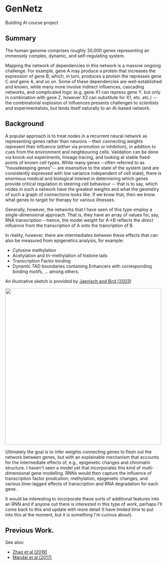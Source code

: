 # GenNetz

Building AI course project

## Summary

The human genome comprises roughly 30,000 genes representing an immensely complex, dynamic, and self-regulating system. 

Mapping the network of dependencies in this network is a massive ongoing challenge. For example, gene A may produce a protein that increases the expression of gene B, which, in turn, produces a protein the represses gene C _and_ gene A, and so on. Some of these dependencies are well-established and known, while many more involve indirect influences, cascading networks, and complicated logic (e.g. gene X1 can repress gene Y, but only in combination with gene Z, however X2 can substitute for X1, etc. etc.) --the combinatorial explosion of influences presents challenges to scientists and experimentalists, but lends itself naturally to an AI-based network.

## Background

A popular approach is to treat nodes in a recurrent neural network as representing genes rather than neurons --their connecting weights represent their influence (either via promotion or inhibition), in addition to cues from the environment and neighbouring cells. Validation can be done via knock-out experiments, lineage tracing, and looking at stable fixed-points of known cell types. 
While many genes --often referred to as "housekeeping genes"-- are insensitive to the state of the system (and are consistently expressed with low variance independent of cell state), there is enormous medical and biological interest in determining which genes provide critical regulation in steering cell behaviour \-- that is to say, which nodes in such a network have the greatest weights and what the geometry of such a graph of connections looks like. If we know that, then we know what genes to target for therapy for various illnesses.

Generally, however, the networks that I have seen of this type employ a single-dimensional approach. That is, they have an array of values for, say, RNA transcription \--hence, the model weight for A->B reflects the _direct_ influence from the transcription of A onto the trancription of B. 

In reality, however, there are intermediates between these effects that can also be measured from epigenetics analysis, for example:
  * Cytosine methylation
  * Acetylation and tri-methylation of histone tails
  * Transcription Factor binding
  * Dynamic TAD boundaries containing Enhancers with corresponding binding motifs,
  ... among others.

An illustrative sketch is provided by [Jaenisch and Bird (2003)](https://www.nature.com/articles/ng1089z)

<img src="https://media.springernature.com/full/springer-static/image/art%3A10.1038%2Fng1089/MediaObjects/41588_2003_Article_BFng1089z_Fig1_HTML.gif" width="500">

Ultimately the goal is to infer weights connecting genes to flesh out the network between genes, but with an explainable mechanism that accounts for the intermediate effects of, e.g., epigenetic changes and chromatin structure. 
I haven't seen a model yet that incorporates this kind of multi-dimensional gene modelling. RNNs would then capture the influence of transcription factor prodcution, methylation, epigenetic changes, and various time-lagged effects of transcription and RNA degradation for each gene.

It would be interesting to incorporate these sorts of additional features into an RNN and if anyone out there is interested in this type of work, perhaps I'll come back to this and update with more detail (I have limited time to put into this at the moment, but it is something I'm curious about).


## Previous Work.
See also:
* [Zhao et al (2019)](https://shinlab.uconn.edu/wp-content/uploads/sites/2045/2020/01/bibmManuscript2019.pdf)
* [Mandal et al (2017) ](https://www.worldscientific.com/doi/10.1142/S0219720017500160?url_ver=Z39.88-2003&rfr_id=ori:rid:crossref.org&rfr_dat=cr_pub%20%200pubmed)
